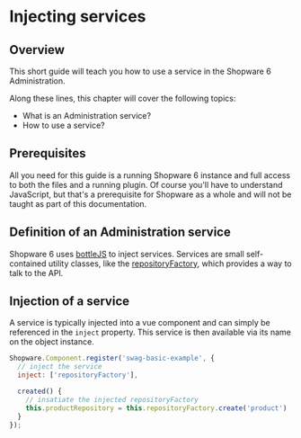 # Injecting services

## Overview

This short guide will teach you how to use a service in the Shopware 6 Administration.

Along these lines, this chapter will cover the following topics:

* What is an Administration service?
* How to use a service?

## Prerequisites

All you need for this guide is a running Shopware 6 instance and full access to both the files and a running plugin.
Of course you'll have to understand JavaScript, but that's a prerequisite for Shopware as a whole and will not be taught as part of this documentation.

## Definition of an Administration service

Shopware 6 uses [bottleJS](https://github.com/young-steveo/bottlejs) to inject services.
Services are small self-contained utility classes, like the [repositoryFactory](https://github.com/shopware/shopware/blob/v6.3.4.1/src/Administration/Resources/app/administration/src/core/data-new/repository-factory.data.js), which provides a way to talk to the API.

## Injection of a service

A service is typically injected into a vue component and can simply be referenced in the `inject` property.
This service is then available via its name on the object instance.

```javascript
Shopware.Component.register('swag-basic-example', {
  // inject the service
  inject: ['repositoryFactory'],

  created() {
    // insatiate the injected repositoryFactory 
    this.productRepository = this.repositoryFactory.create('product')
  }
});
```
